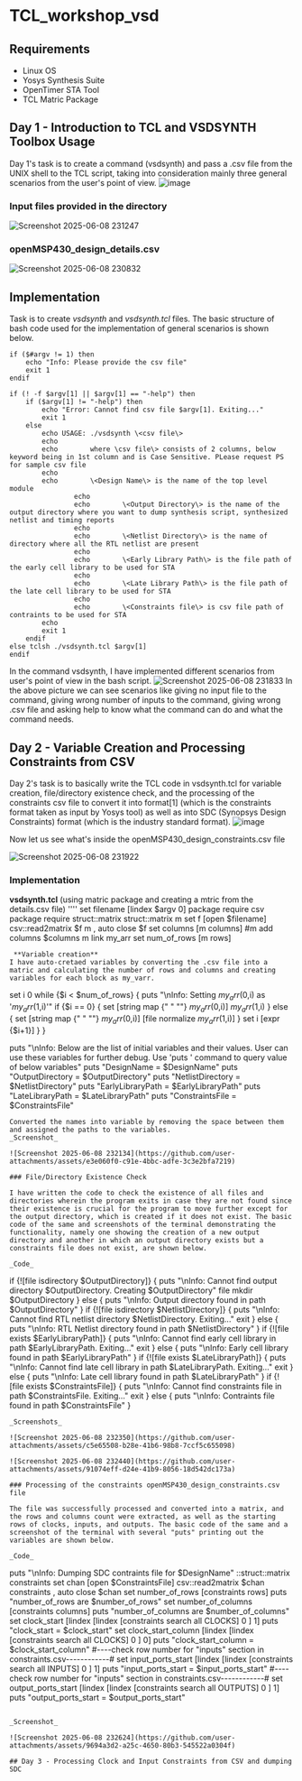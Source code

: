 # TCL_workshop_vsd
## Requirements 
- Linux OS
- Yosys Synthesis Suite
- OpenTimer STA Tool
- TCL Matric Package

## Day 1 - Introduction to TCL and VSDSYNTH Toolbox Usage
Day 1's task is to create a command (vsdsynth) and pass a .csv file from the UNIX shell to the TCL script, taking into consideration mainly three general scenarios from the user's point of view.
![image](https://github.com/user-attachments/assets/2943e8c8-5e0a-4570-b611-07c34ad6d2c6)

### Input files provided in the directory 
![Screenshot 2025-06-08 231247](https://github.com/user-attachments/assets/2c0648e8-9486-4bf4-8cdd-46c35c60dcb3)

### openMSP430_design_details.csv
![Screenshot 2025-06-08 230832](https://github.com/user-attachments/assets/d0dcbe66-d50f-412b-a4b6-20b85cc23d0e)

## Implementation 
Task is to create _vsdsynth_ and _vsdsynth.tcl_ files.
The basic structure of bash code used for the implementation of general scenarios is shown below.
````
if ($#argv != 1) then
	echo "Info: Please provide the csv file"
	exit 1
endif

if (! -f $argv[1] || $argv[1] == "-help") then
	if ($argv[1] != "-help") then
		echo "Error: Cannot find csv file $argv[1]. Exiting..."
		exit 1
	else
		echo USAGE: ./vsdsynth \<csv file\>
		echo
		echo        where \csv file\> consists of 2 columns, below keyword being in 1st column and is Case Sensitive. PLease request PS for sample csv file
		echo
		echo        \<Design Name\> is the name of the top level module
                echo
                echo        \<Output Directory\> is the name of the output directory where you want to dump synthesis script, synthesized netlist and timing reports
                echo
                echo        \<Netlist Directory\> is the name of  directory where all the RTL netlist are present
                echo
                echo        \<Early Library Path\> is the file path of the early cell library to be used for STA
                echo
                echo        \<Late Library Path\> is the file path of the late cell library to be used for STA
                echo
                echo        \<Constraints file\> is csv file path of contraints to be used for STA
		echo
		exit 1
	endif
else tclsh ./vsdsynth.tcl $argv[1]
endif
````
In the command vsdsynth, I have implemented different scenarios from user's point of view in the bash script.
![Screenshot 2025-06-08 231833](https://github.com/user-attachments/assets/3165fa32-dc32-44cc-ae61-c354ddd452ac)
In the above picture we can see scenarios like giving no input file to the command, giving wrong number of inputs to the command, giving wrong .csv file and asking help to know what the command can do and what the command needs.

## Day 2 - Variable Creation and Processing Constraints from CSV
Day 2's task is to basically write the TCL code in vsdsynth.tcl for variable creation, file/directory existence check, and the processing of the constraints csv file to convert it into format[1] (which is the constraints format taken as input by Yosys tool) as well as into SDC (Synopsys Design Constraints) format (which is the industry standard format).
![image](https://github.com/user-attachments/assets/b70a3055-7f25-4b97-944f-1f81b9d903d5)

Now let us see what's inside the openMSP430_design_constraints.csv file 

![Screenshot 2025-06-08 231922](https://github.com/user-attachments/assets/7c656855-f25d-478c-bdbc-574ab6b31a5e)

### Implementation 
**vsdsynth.tcl** (using matric package and creating a mtric from the details.csv file)
''''
set filename [lindex $argv 0]
package require csv
package require struct::matrix
struct::matrix m
set f [open $filename]
csv::read2matrix $f m , auto
close $f
set columns [m columns]
#m add columns $columns
m link my_arr
set num_of_rows [m rows]
````
 **Variable creation**
I have auto-cretaed variables by converting the .csv file into a matric and calculating the number of rows and columns and creating variables for each block as my_varr.
````
set i 0
	while {$i < $num_of_rows} {
		puts "\nInfo: Setting $my_arr(0,$i) as '$my_arr(1,$i)'"
		if {$i == 0} {
			set [string map {" " ""} $my_arr(0,$i)] $my_arr(1,$i)
		} else {
			set [string map {" " ""} $my_arr(0,$i)] [file normalize $my_arr(1,$i)]
		}
		set i [expr {$i+1}]
	}
}

puts "\nInfo: Below are the list of initial variables and their values. User can use these variables for further debug. Use 'puts <variable name>' command to query value of below variables"
puts "DesignName = $DesignName"
puts "OutputDirectory = $OutputDirectory"
puts "NetlistDirectory = $NetlistDirectory"
puts "EarlyLibraryPath = $EarlyLibraryPath"
puts "LateLibraryPath = $LateLibraryPath"
puts "ConstraintsFile = $ConstraintsFile"
````
Converted the names into variable by removing the space between them and assigned the paths to the variables.
_Screenshot_

![Screenshot 2025-06-08 232134](https://github.com/user-attachments/assets/e3e060f0-c91e-4bbc-adfe-3c3e2bfa7219)

### File/Directory Existence Check

I have written the code to check the existence of all files and directories wherein the program exits in case they are not found since their existence is crucial for the program to move further except for the output directory, which is created if it does not exist. The basic code of the same and screenshots of the terminal demonstrating the functionality, namely one showing the creation of a new output directory and another in which an output directory exists but a constraints file does not exist, are shown below.

_Code_
````
if {![file isdirectory $OutputDirectory]} {
	puts "\nInfo: Cannot find output directory $OutputDirectory. Creating $OutputDirectory"
	file mkdir $OutputDirectory
} else {
	puts "\nInfo: Output directory found in path $OutputDirectory"
}
if {![file isdirectory $NetlistDirectory]} {
        puts "\nInfo: Cannot find RTL netlist directory $NetlistDirectory. Exiting..."
        exit
} else {
        puts "\nInfo: RTL Netlist directory found in path $NetlistDirectory"
}
if {![file exists $EarlyLibraryPath]} {
        puts "\nInfo: Cannot find early cell library in path $EarlyLibraryPath. Exiting..."
        exit
} else {
        puts "\nInfo: Early cell library found in path $EarlyLibraryPath"
}
if {![file exists $LateLibraryPath]} {
        puts "\nInfo: Cannot find late cell library in path $LateLibraryPath. Exiting..."
        exit
} else {
        puts "\nInfo: Late cell library found in path $LateLibraryPath"
}
if {![file exists $ConstraintsFile]} {
        puts "\nInfo: Cannot find constraints file in path $ConstraintsFile. Exiting..."
        exit
} else {
        puts "\nInfo: Contraints file found in path $ConstraintsFile"
}
````
_Screenshots_

![Screenshot 2025-06-08 232350](https://github.com/user-attachments/assets/c5e65508-b28e-41b6-98b8-7ccf5c655098)

![Screenshot 2025-06-08 232440](https://github.com/user-attachments/assets/91074eff-d24e-41b9-8056-18d542dc173a)

### Processing of the constraints openMSP430_design_constraints.csv file

The file was successfully processed and converted into a matrix, and the rows and columns count were extracted, as well as the starting rows of clocks, inputs, and outputs. The basic code of the same and a screenshot of the terminal with several "puts" printing out the variables are shown below.

_Code_
````
puts "\nInfo: Dumping SDC contraints file for $DesignName"
::struct::matrix constraints
set  chan [open $ConstraintsFile]
csv::read2matrix $chan constraints  , auto
close $chan
set number_of_rows [constraints rows]
puts "number_of_rows are $number_of_rows"
set number_of_columns [constraints columns]
puts "number_of_columns are $number_of_columns"
set clock_start [lindex [lindex [constraints search all CLOCKS] 0 ] 1]
puts "clock_start = $clock_start"
set clock_start_column [lindex [lindex [constraints search all CLOCKS] 0 ] 0]
puts "clock_start_column = $clock_start_column"
#----check row number for "inputs" section in constraints.csv------------#
set input_ports_start [lindex [lindex [constraints search all INPUTS] 0 ] 1]
puts "input_ports_start = $input_ports_start"
#----check row number for "inputs" section in constraints.csv------------#
set output_ports_start [lindex [lindex [constraints search all OUTPUTS] 0 ] 1]
puts "output_ports_start = $output_ports_start"
````

_Screenshot_

![Screenshot 2025-06-08 232624](https://github.com/user-attachments/assets/9694a3d2-a25c-4650-80b3-545522a0304f)

## Day 3 - Processing Clock and Input Constraints from CSV and dumping SDC






























